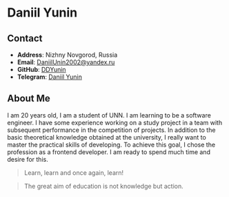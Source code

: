 # Daniil Yunin
## Contact
* **Address**: Nizhny Novgorod, Russia
* **Email**: DaniilUnin2002@yandex.ru
* **GitHub**: [DDYunin](https://github.com/DDYunin)
* **Telegram**: [Daniil Yunin](https://t.me/DDYunin)
## About Me
I am 20 years old, I am a student of UNN. I am learning to be a software engineer.
I have some experience working on a study project in a team with subsequent performance in the competition of projects.
In addition to the basic theoretical knowledge obtained at the university, I really want to master the practical skills of developing.
To achieve this goal, I chose the profession as a frontend developer. I am ready to spend much time and desire for this.
> Learn, learn and once again, learn!

> The great aim of education is not knowledge but action.